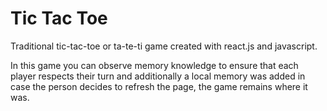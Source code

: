 # Tic Tac Toe

Traditional tic-tac-toe or ta-te-ti game created with react.js and javascript.

In this game you can observe memory knowledge to ensure that each player respects their turn and additionally a local memory was added in case the person decides to refresh the page, the game remains where it was.

